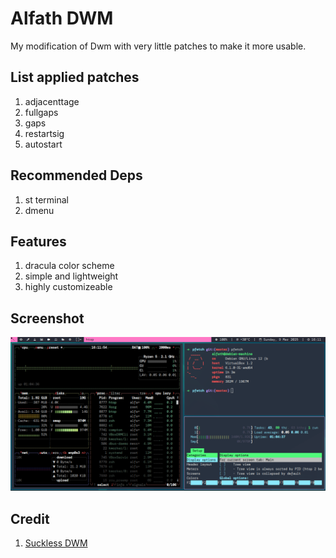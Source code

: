 # Alfath DWM 
My modification of Dwm with very little patches to make it more usable.

## List applied patches
1. adjacenttage
2. fullgaps
3. gaps
4. restartsig
5. autostart

## Recommended Deps
1. st terminal
2. dmenu

## Features
1. dracula color scheme
2. simple and lightweight
3. highly customizeable

## Screenshot
![capture](./capture.png)

## Credit
1. [Suckless DWM](https://dwm.suckless.org)
